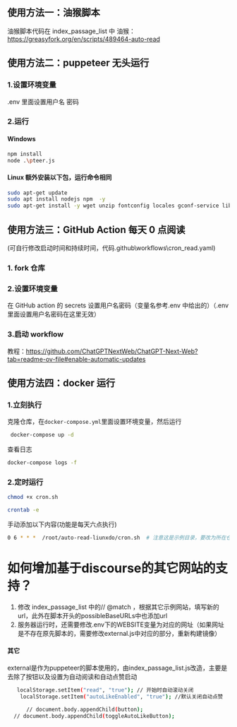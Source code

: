 ## 使用方法一：油猴脚本

油猴脚本代码在 index_passage_list 中
油猴：https://greasyfork.org/en/scripts/489464-auto-read

## 使用方法二：puppeteer 无头运行

### 1.设置环境变量

.env 里面设置用户名 密码

### 2.运行

#### Windows

```sh
npm install
node .\pteer.js
```

#### Linux 额外安装以下包，运行命令相同

```sh
sudo apt-get update
sudo apt install nodejs npm  -y
sudo apt-get install -y wget unzip fontconfig locales gconf-service libasound2 libatk1.0-0 libc6 libcairo2 libcups2 libdbus-1-3 libexpat1 libfontconfig1 libgcc1 libgconf-2-4 libgdk-pixbuf2.0-0 libglib2.0-0 libgtk-3-0 libnspr4 libpango-1.0-0 libpangocairo-1.0-0 libstdc++6 libx11-6 libx11-xcb1 libxcb1 libxcomposite1 libxcursor1 libxdamage1 libxext6 libxfixes3 libxi6 libxrandr2 libxrender1 libxss1 libxtst6 ca-certificates fonts-liberation libappindicator1 libnss3 lsb-release xdg-utils wget

```

## 使用方法三：GitHub Action 每天 0 点阅读

(可自行修改启动时间和持续时间，代码.github\workflows\cron_read.yaml)

### 1. fork 仓库

### 2.设置环境变量

在 GitHub action 的 secrets 设置用户名密码（变量名参考.env 中给出的）（.env 里面设置用户名密码在这里无效）

### 3.启动 workflow

教程：https://github.com/ChatGPTNextWeb/ChatGPT-Next-Web?tab=readme-ov-file#enable-automatic-updates

## 使用方法四：docker 运行

### 1.立刻执行

克隆仓库，在`docker-compose.yml`里面设置环境变量，然后运行

```sh
 docker-compose up -d
```

查看日志

```sh
docker-compose logs -f
```

### 2.定时运行

```sh
chmod +x cron.sh

crontab -e
```

手动添加以下内容(功能是每天六点执行)

```sh
0 6 * * *  /root/auto-read-liunxdo/cron.sh  # 注意这是示例目录，要改为所在仓库目录的cron.sh（使用pwd查看所在目录）
```

# 如何增加基于discourse的其它网站的支持？
1. 修改 index_passage_list 中的// @match ，根据其它示例网站，填写新的url，此外在脚本开头的possibleBaseURLs中也添加url
2. 服务器运行时，还需要修改.env下的WEBSITE变量为对应的网址（如果网址是不存在原先脚本的，需要修改external.js中对应的部分，重新构建镜像）
#### 其它

external是作为puppeteer的脚本使用的，由index_passage_list.js改造，主要是去除了按钮以及设置为自动阅读和自动点赞启动
```sh
   localStorage.setItem("read", "true"); // 开始时自动滚动关闭
    localStorage.setItem("autoLikeEnabled", "true"); //默认关闭自动点赞

      // document.body.appendChild(button);
  // document.body.appendChild(toggleAutoLikeButton);
```